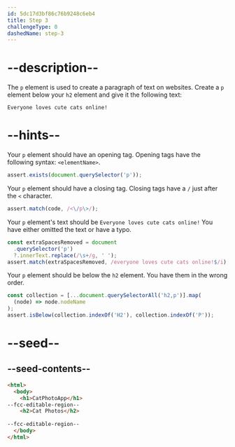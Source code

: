 ```yaml
---
id: 5dc17d3bf86c76b9248c6eb4
title: Step 3
challengeType: 0
dashedName: step-3
---
```


# --description--

The `p` element is used to create a paragraph of text on websites. Create a `p` element below your `h2` element and give it the following text:

`Everyone loves cute cats online!`

# --hints--

Your `p` element should have an opening tag. Opening tags have the following syntax: `<elementName>`.

```js
assert.exists(document.querySelector('p'));
```

Your `p` element should have a closing tag. Closing tags have a `/` just after the `<` character.

```js
assert.match(code, /<\/p\>/);
```

Your `p` element's text should be `Everyone loves cute cats online!` You have either omitted the text or have a typo.

```js
const extraSpacesRemoved = document
  .querySelector('p')
  ?.innerText.replace(/\s+/g, ' ');
assert.match(extraSpacesRemoved, /everyone loves cute cats online!$/i);
```

Your `p` element should be below the `h2` element. You have them in the wrong order.

```js
const collection = [...document.querySelectorAll('h2,p')].map(
  (node) => node.nodeName
);
assert.isBelow(collection.indexOf('H2'), collection.indexOf('P'));
```

# --seed--

## --seed-contents--

```html
<html>
  <body>
    <h1>CatPhotoApp</h1>
--fcc-editable-region--
    <h2>Cat Photos</h2>
    
--fcc-editable-region--
  </body>
</html>
```
